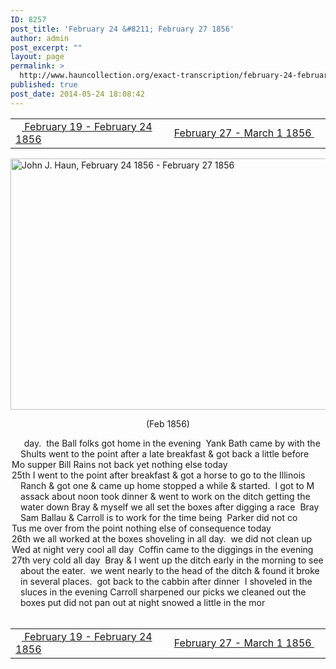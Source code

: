 ```yaml
---
ID: 8257
post_title: 'February 24 &#8211; February 27 1856'
author: admin
post_excerpt: ""
layout: page
permalink: >
  http://www.hauncollection.org/exact-transcription/february-24-february-27-1856/
published: true
post_date: 2014-05-24 18:08:42
---
```

<table style="width: 100%;" align="center">
<tbody>
<tr>
<td width="50%"><a title="February 19 – February 24 1856" href="http://www.hauncollection.org/version-2/version-ii-series-i/february-19-february-24-1856/"><img src="https://lh3.googleusercontent.com/-EFJpxxNiPNw/VqgtWBCZrMI/AAAAAAAAAFU/WfY4lPFWWkg/s800-Ic42/Soeb-Plain-Arrows-8-10px.png" alt="" width="10" height="10" /> February 19 - February 24 1856</a></td>
<td style="text-align: right;"><a title="February 27 – March 1 1856" href="http://www.hauncollection.org/version-2/version-ii-series-i/february-27-march-1-1856/"> February 27 - March 1 1856 <img src="https://lh3.googleusercontent.com/-67k0cYlpXHw/VqgtWKz1MXI/AAAAAAAAAFU/k9PW_Piyurk/s800-Ic42/Soeb-Plain-Arrows-5-10px.png" alt="" width="10" height="10" /></a></td>
</tr>
</tbody>
</table>
<a href="http://www.hauncollection.org/wp-content/uploads/John Haun/JJH_149_February 24 1856 - February 27 1856.JPG" target="_blank" rel="noopener"><img class="alignnone wp-image-2378 size-large" src="http://www.hauncollection.org/wp-content/uploads/John Haun/JJH_149_February 24 1856 - February 27 1856-1024x682.jpg" alt="John J. Haun, February 24 1856 - February 27 1856" width="604" height="402" /></a>
<p style="text-align: center;">(Feb 1856)</p>

<div style="text-indent: -1em; padding-left: 16px;"><span style="color: #ffffff;">.</span>    day.  the Ball folks got home in the evening  Yank Bath came by with the
Shults went to the point after a late breakfast &amp; got back a little before</div>
<div style="text-indent: -1em; padding-left: 16px;">Mo supper Bill Rains not back yet nothing else today</div>
<div style="text-indent: -1em; padding-left: 16px;">25th I went to the point after breakfast &amp; got a horse to go to the Illinois
Ranch &amp; got one &amp; came up home stopped a while &amp; started.  I got to M
assack about noon took dinner &amp; went to work on the ditch getting the
water down Bray &amp; myself we all set the boxes after digging a race  Bray
Sam Ballau &amp; Carroll is to work for the time being  Parker did not co</div>
<div style="text-indent: -1em; padding-left: 16px;">Tus me over from the point nothing else of consequence today</div>
<div style="text-indent: -1em; padding-left: 16px;">26th we all worked at the boxes shoveling in all day.  we did not clean up</div>
<div style="text-indent: -1em; padding-left: 16px;">Wed at night very cool all day  Coffin came to the diggings in the evening</div>
<div style="text-indent: -1em; padding-left: 16px;">27th very cold all day  Bray &amp; I went up the ditch early in the morning to
see about the eater.  we went nearly to the head of the ditch &amp; found it
broke in several places.  got back to the cabbin after dinner  I shoveled in
the sluces in the evening Carroll sharpened our picks we cleaned
out the boxes put did not pan out at night snowed a little in the mor</div>
&nbsp;
<table style="width: 100%;" align="center">
<tbody>
<tr>
<td width="50%"><a title="February 19 – February 24 1856" href="http://www.hauncollection.org/version-2/version-ii-series-i/february-19-february-24-1856/"><img src="https://lh3.googleusercontent.com/-EFJpxxNiPNw/VqgtWBCZrMI/AAAAAAAAAFU/WfY4lPFWWkg/s800-Ic42/Soeb-Plain-Arrows-8-10px.png" alt="" width="10" height="10" /> February 19 - February 24 1856</a></td>
<td style="text-align: right;"><a title="February 27 – March 1 1856" href="http://www.hauncollection.org/version-2/version-ii-series-i/february-27-march-1-1856/"> February 27 - March 1 1856 <img src="https://lh3.googleusercontent.com/-67k0cYlpXHw/VqgtWKz1MXI/AAAAAAAAAFU/k9PW_Piyurk/s800-Ic42/Soeb-Plain-Arrows-5-10px.png" alt="" width="10" height="10" /></a></td>
</tr>
</tbody>
</table>